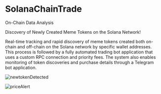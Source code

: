 # SolanaChainTrade
On-Chain Data Analysis

Discovery of Newly Created Meme Tokens on the Solana Network!


Real-time tracking and rapid discovery of meme tokens created both on-chain and off-chain on the Solana network by specific wallet addresses. 
This process is followed by a fully automated trading bot application that uses a custom RPC connection and priority fees. 
The system also enables monitoring of token discoveries and purchase details through a Telegram bot application.

![newtokenDetected](https://github.com/user-attachments/assets/8ad4ab1c-3bbb-46ca-9011-dcc352864bd4)

![priceAlert](https://github.com/user-attachments/assets/6b5d3bd8-9eb8-484f-aa18-e220994584f1)

